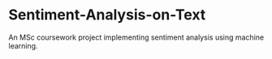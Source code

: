 # Sentiment-Analysis-on-Text
An MSc coursework project implementing sentiment analysis using machine learning.
